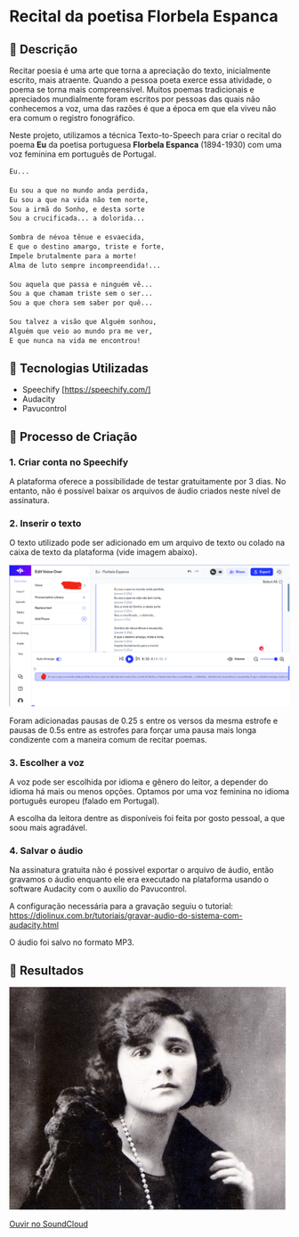 # Recital da poetisa Florbela Espanca

## 📒 Descrição
Recitar poesia é uma arte que torna a apreciação do texto, inicialmente escrito, mais atraente. Quando a pessoa poeta exerce essa atividade, o poema se torna mais compreensível. Muitos poemas tradicionais e apreciados mundialmente foram escritos por pessoas das quais não conhecemos a voz, uma das razões é que a época em que ela viveu não era comum o registro fonográfico.

Neste projeto, utilizamos a técnica Texto-to-Speech para criar o recital do poema **Eu** da poetisa portuguesa **Florbela Espanca** (1894-1930) com uma voz feminina em português de Portugal.

```markdown
Eu...

Eu sou a que no mundo anda perdida,
Eu sou a que na vida não tem norte,
Sou a irmã do Sonho, e desta sorte
Sou a crucificada... a dolorida...

Sombra de névoa tênue e esvaecida,
E que o destino amargo, triste e forte,
Impele brutalmente para a morte!
Alma de luto sempre incompreendida!...

Sou aquela que passa e ninguém vê...
Sou a que chamam triste sem o ser...
Sou a que chora sem saber por quê...

Sou talvez a visão que Alguém sonhou,
Alguém que veio ao mundo pra me ver,
E que nunca na vida me encontrou!

```

## 🤖 Tecnologias Utilizadas
* Speechify [https://speechify.com/]
* Audacity
* Pavucontrol

## 🧐 Processo de Criação

### 1. Criar conta no Speechify
A plataforma oferece a possibilidade de testar gratuitamente por 3 dias. No entanto, não é possível baixar os arquivos de áudio criados neste nível de assinatura.

### 2. Inserir o texto

O texto utilizado pode ser adicionado em um arquivo de texto ou colado na caixa de texto da plataforma (vide imagem abaixo).

![Plataforma de criação Speechify](https://github.com/joamilab/lab-natty-or-not/blob/main/image-speechify.png)

Foram adicionadas pausas de 0.25 s entre os versos da mesma estrofe e pausas de 0.5s entre as estrofes para forçar uma pausa mais longa condizente com a maneira comum de recitar poemas.

### 3. Escolher a voz
A voz pode ser escolhida por idioma e gênero do leitor, a depender do idioma há mais ou menos opções. Optamos por uma voz feminina no idioma português europeu (falado em Portugal). 

A escolha da leitora dentre as disponíveis foi feita por gosto pessoal, a que soou mais agradável.

### 4. Salvar o áudio
Na assinatura gratuita não é possivel exportar o arquivo de áudio, então gravamos o áudio enquanto ele era executado na plataforma usando o software Audacity com o auxílio do Pavucontrol.

A configuração necessária para a gravação seguiu o tutorial: https://diolinux.com.br/tutoriais/gravar-audio-do-sistema-com-audacity.html

O áudio foi salvo no formato MP3.

## 🚀 Resultados

[![Recital de Eu](https://github.com/joamilab/lab-natty-or-not/blob/main/Picture_of_Florbela_Espanca.jpg)](https://github.com/joamilab/lab-natty-or-not/blob/main/Eu-Florbela_Espanca.mp4)

[Ouvir no SoundCloud](https://soundcloud.com/joamila/eu-florbela-espanca-gerado-por-ia?si=e8ce065ec25d4a4fb761aa200e5e68ae&utm_source=clipboard&utm_medium=text&utm_campaign=social_sharing)
